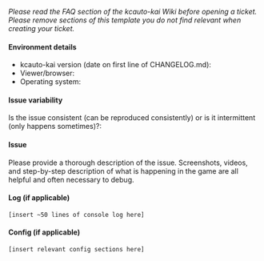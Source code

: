 *Please read the FAQ section of the kcauto-kai Wiki before opening a ticket. Please remove sections of this template you do not find relevant when creating your ticket.*

#### Environment details

* kcauto-kai version (date on first line of CHANGELOG.md):
* Viewer/browser:
* Operating system:

#### Issue variability
Is the issue consistent (can be reproduced consistently) or is it intermittent (only happens sometimes)?:

#### Issue

Please provide a thorough description of the issue. Screenshots, videos, and step-by-step description of what is happening in the game are all helpful and often necessary to debug.

#### Log (if applicable)
```
[insert ~50 lines of console log here]
```

#### Config (if applicable)
```
[insert relevant config sections here]
```
